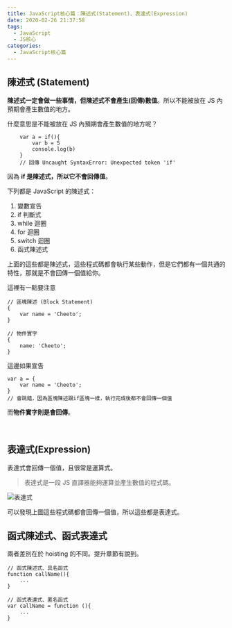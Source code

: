 ```yaml
---
title: JavaScript核心篇：陳述式(Statement)、表達式(Expression)
date: 2020-02-26 21:37:58
tags:
  - JavaScript
  - JS核心
categories: 
  - JavaScript核心篇
---
```




## 陳述式 (Statement)

**陳述式一定會做一些事情，但陳述式不會產生(回傳)數值**。所以不能被放在 JS 內預期會產生數值的地方。

什麼意思是不能被放在 JS 內預期會產生數值的地方呢？

```
    var a = if(){
        var b = 5
        console.log(b)
    }
    // 回傳 Uncaught SyntaxError: Unexpected token 'if'
```

因為 **if 是陳述式，所以它不會回傳值**。

<!--more-->

下列都是 JavaScript 的陳述式：

1. 變數宣告
2. if 判斷式
3. while 迴圈
4. for 迴圈
5. switch 迴圈
6. 函式陳述式

上面的這些都是陳述式，這些程式碼都會執行某些動作，但是它們都有一個共通的特性，那就是不會回傳一個值給你。

這裡有一點要注意

```
// 區塊陳述 (Block Statement)
{
    var name = 'Cheeto';
}

// 物件實字
{
    name: 'Cheeto';
}
```

這邊如果宣告

```
var a = {
    var name = 'Cheeto';
}
// 會跳錯，因為區塊陳述跟if區塊一樣，執行完成後都不會回傳一個值
```

而**物件實字則是會回傳**。

<br/>


## 表達式(Expression)

表達式會回傳一個值，且很常是運算式。

>表達式是一段 JS 直譯器能夠運算並產生數值的程式碼。

![表達式](https://firebasestorage.googleapis.com/v0/b/cheetoblog-8edf4.appspot.com/o/JS%EF%BC%9A%E6%A0%B8%E5%BF%83%E7%AF%87%2F%E8%A1%A8%E9%81%94%E5%BC%8F.jpg?alt=media&token=eefa735e-125e-45c0-9e1a-df12e3c91739)

可以發現上圖這些程式碼都會回傳一個值，所以這些都是表達式。

## 函式陳述式、函式表達式

兩者差別在於 hoisting 的不同。提升章節有說到。

```
// 函式陳述式、具名函式
function callName(){
    ...
}

// 函式表達式、匿名函式
var callName = function (){
    ...
}
```